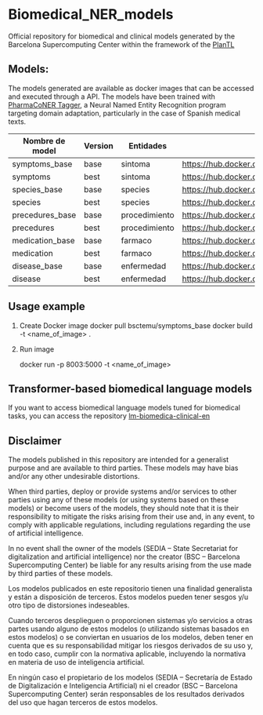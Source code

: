 # Biomedical_NER_models

Official repository for biomedical and clinical models generated by the Barcelona Supercomputing Center within the framework of the [PlanTL](https://plantl.mineco.gob.es/Paginas/index.aspx)

## Models:

The models generated are available as docker images that can be accessed and executed through a API. The models have been trained with [PharmaCoNER Tagger](https://github.com/TeMU-BSC/PharmaCoNER-Tagger), a Neural Named Entity Recognition program targeting domain adaptation, particularly in the case of Spanish medical texts.

| **Nombre de model** | **Version** | **Entidades** | **Link**                                         |
| ------------------- | ----------- | ------------- | ------------------------------------------------ |
| symptoms_base       | base        | sintoma       | https://hub.docker.com/r/bsctemu/symptoms_base   |
| symptoms            | best        | sintoma       | https://hub.docker.com/r/bsctemu/symptoms        |
| species_base        | base        | species       | https://hub.docker.com/r/bsctemu/species_base    |
| species             | best        | species       | https://hub.docker.com/r/bsctemu/species         |
| precedures_base     | base        | procedimiento | https://hub.docker.com/r/bsctemu/precedures_base |
| precedures          | best        | procedimiento | https://hub.docker.com/r/bsctemu/precedures      |
| medication_base     | base        | farmaco       | https://hub.docker.com/r/bsctemu/medication_base |
| medication          | best        | farmaco       | https://hub.docker.com/r/bsctemu/medication      |
| disease_base        | base        | enfermedad    | https://hub.docker.com/r/bsctemu/disease_base    |
| disease             | best        | enfermedad    | https://hub.docker.com/r/bsctemu/disease         |

## Usage example

1. Create Docker image
   docker pull bsctemu/symptoms_base
   docker build -t <name_of_image> .

2. Run image

   docker run -p 8003:5000 -t <name_of_image>

## Transformer-based biomedical language models

If you want to access biomedical language models tuned for biomedical tasks, you can access the repository [lm-biomedica-clinical-en](https://github.com/PlanTL-GOB-ES/lm-biomedical-clinical-es)

## Disclaimer

The models published in this repository are intended for a generalist purpose and are available to third parties. These models may have bias and/or any other undesirable distortions.

When third parties, deploy or provide systems and/or services to other parties using any of these models (or using systems based on these models) or become users of the models, they should note that it is their responsibility to mitigate the risks arising from their use and, in any event, to comply with applicable regulations, including regulations regarding the use of artificial intelligence.

In no event shall the owner of the models (SEDIA – State Secretariat for digitalization and artificial intelligence) nor the creator (BSC – Barcelona Supercomputing Center) be liable for any results arising from the use made by third parties of these models.

Los modelos publicados en este repositorio tienen una finalidad generalista y están a disposición de terceros. Estos modelos pueden tener sesgos y/u otro tipo de distorsiones indeseables.

Cuando terceros desplieguen o proporcionen sistemas y/o servicios a otras partes usando alguno de estos modelos (o utilizando sistemas basados en estos modelos) o se conviertan en usuarios de los modelos, deben tener en cuenta que es su responsabilidad mitigar los riesgos derivados de su uso y, en todo caso, cumplir con la normativa aplicable, incluyendo la normativa en materia de uso de inteligencia artificial.

En ningún caso el propietario de los modelos (SEDIA – Secretaría de Estado de Digitalización e Inteligencia Artificial) ni el creador (BSC – Barcelona Supercomputing Center) serán responsables de los resultados derivados del uso que hagan terceros de estos modelos.
